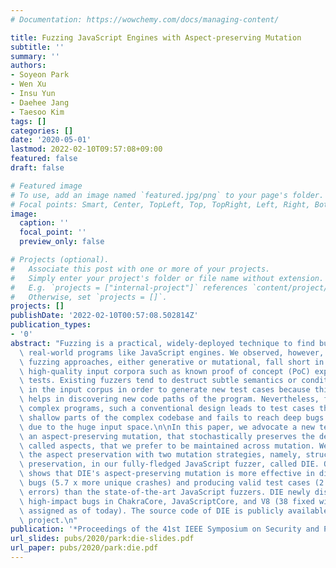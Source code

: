 ```yaml
---
# Documentation: https://wowchemy.com/docs/managing-content/

title: Fuzzing JavaScript Engines with Aspect-preserving Mutation
subtitle: ''
summary: ''
authors:
- Soyeon Park
- Wen Xu
- Insu Yun
- Daehee Jang
- Taesoo Kim
tags: []
categories: []
date: '2020-05-01'
lastmod: 2022-02-10T09:57:08+09:00
featured: false
draft: false

# Featured image
# To use, add an image named `featured.jpg/png` to your page's folder.
# Focal points: Smart, Center, TopLeft, Top, TopRight, Left, Right, BottomLeft, Bottom, BottomRight.
image:
  caption: ''
  focal_point: ''
  preview_only: false

# Projects (optional).
#   Associate this post with one or more of your projects.
#   Simply enter your project's folder or file name without extension.
#   E.g. `projects = ["internal-project"]` references `content/project/deep-learning/index.md`.
#   Otherwise, set `projects = []`.
projects: []
publishDate: '2022-02-10T00:57:08.502814Z'
publication_types:
- '0'
abstract: "Fuzzing is a practical, widely-deployed technique to find bugs in complex,\
  \ real-world programs like JavaScript engines. We observed, however, that existing\
  \ fuzzing approaches, either generative or mutational, fall short in fully harvesting\
  \ high-quality input corpora such as known proof of concept (PoC) exploits or unit\
  \ tests. Existing fuzzers tend to destruct subtle semantics or conditions encoded\
  \ in the input corpus in order to generate new test cases because this approach\
  \ helps in discovering new code paths of the program. Nevertheless, for JavaScript-like\
  \ complex programs, such a conventional design leads to test cases that tackle only\
  \ shallow parts of the complex codebase and fails to reach deep bugs effectively\
  \ due to the huge input space.\n\nIn this paper, we advocate a new technique, called\
  \ an aspect-preserving mutation, that stochastically preserves the desirable properties,\
  \ called aspects, that we prefer to be maintained across mutation. We demonstrate\
  \ the aspect preservation with two mutation strategies, namely, structure and type\
  \ preservation, in our fully-fledged JavaScript fuzzer, called DIE. Our evaluation\
  \ shows that DIE's aspect-preserving mutation is more effective in discovering new\
  \ bugs (5.7 x more unique crashes) and producing valid test cases (2.4 x fewer runtime\
  \ errors) than the state-of-the-art JavaScript fuzzers. DIE newly discovered 48\
  \ high-impact bugs in ChakraCore, JavaScriptCore, and V8 (38 fixed with 12 CVEs\
  \ assigned as of today). The source code of DIE is publicly available as an open-source\
  \ project.\n"
publication: '*Proceedings of the 41st IEEE Symposium on Security and Privacy (Oakland)*'
url_slides: pubs/2020/park:die-slides.pdf
url_paper: pubs/2020/park:die.pdf
---
```

